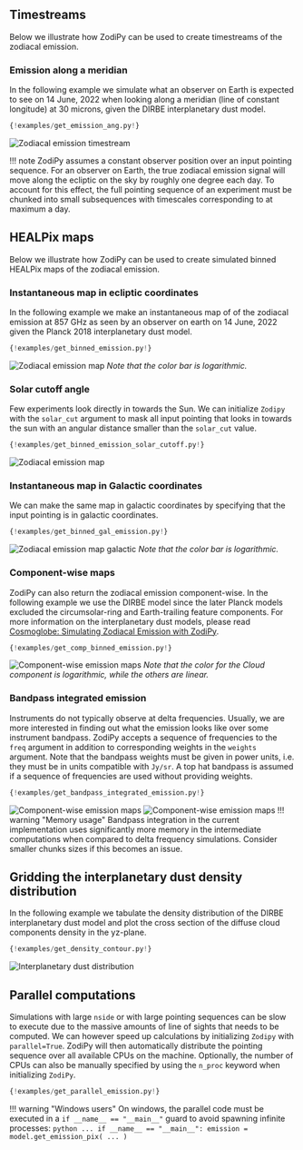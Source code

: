 ## Timestreams
Below we illustrate how ZodiPy can be used to create timestreams of the zodiacal emission.


### Emission along a meridian
In the following example we simulate what an observer on Earth is expected to see on 14 June, 
2022 when looking along a meridian (line of constant longitude) at 30 microns, given the 
DIRBE interplanetary dust model.

```python
{!examples/get_emission_ang.py!}
```

![Zodiacal emission timestream](img/timestream.png)

!!! note
    ZodiPy assumes a constant observer position over an input pointing sequence. For an observer on Earth, the true zodiacal emission
    signal will move along the ecliptic on the sky by roughly one degree each day. To account for this effect, the full pointing sequence of an experiment
    must be chunked into small subsequences with timescales corresponding to at maximum a day.


## HEALPix maps
Below we illustrate how ZodiPy can be used to create simulated binned HEALPix maps of the zodiacal emission.


### Instantaneous map in ecliptic coordinates
In the following example we make an instantaneous map of of the zodiacal emission at 857 GHz
as seen by an observer on earth on 14 June, 2022 given the Planck 2018 interplanetary dust model.

```python
{!examples/get_binned_emission.py!}
```
![Zodiacal emission map](img/binned.png)
*Note that the color bar is logarithmic.*

### Solar cutoff angle
Few experiments look directly in towards the Sun. We can initialize `Zodipy` with the `solar_cut` argument to mask all input pointing that looks in towards the sun with an angular distance smaller than the `solar_cut` value.

```python hl_lines="9"
{!examples/get_binned_emission_solar_cutoff.py!}
```
![Zodiacal emission map](img/binned_solar_cutoff.png)


### Instantaneous map in Galactic coordinates
We can make the same map in galactic coordinates by specifying that the input pointing is in galactic coordinates.

```python hl_lines="18"
{!examples/get_binned_gal_emission.py!}
```
![Zodiacal emission map galactic](img/binned_gal.png)
*Note that the color bar is logarithmic.*


### Component-wise maps
ZodiPy can also return the zodiacal emission component-wise. In the following example we use
the DIRBE model since the later Planck models excluded the circumsolar-ring and Earth-trailing 
feature components. For more information on the interplanetary dust models, please read [Cosmoglobe: Simulating Zodiacal Emission with ZodiPy](https://arxiv.org/abs/2205.12962).

```python hl_lines="18"
{!examples/get_comp_binned_emission.py!}
```
![Component-wise emission maps](img/binned_comp.png)
*Note that the color for the Cloud component is logarithmic, while the others are linear.*


### Bandpass integrated emission
Instruments do not typically observe at delta frequencies. Usually, we are more interested in finding out
what the emission looks like over some instrument bandpass. ZodiPy accepts a sequence of frequencies to the `freq`
argument in addition to corresponding weights in the `weights` argument. Note that the bandpass weights must be given in power units, i.e. they must be in units compatible with `Jy/sr`. A top hat
bandpass is assumed if a sequence of frequencies are used without providing weights.
```python hl_lines="32 33"
{!examples/get_bandpass_integrated_emission.py!}
```
![Component-wise emission maps](img/center_freq.png)
![Component-wise emission maps](img/bandpass_integrated.png)
!!! warning "Memory usage"
    Bandpass integration in the current implementation uses significantly more memory in the intermediate computations when compared to delta frequency simulations. Consider smaller chunks sizes if this becomes an issue.


## Gridding the interplanetary dust density distribution
In the following example we tabulate the density distribution of the DIRBE interplanetary dust model
and plot the cross section of the diffuse cloud components density in the yz-plane.

```python
{!examples/get_density_contour.py!}
```
![Interplanetary dust distribution](img/density_grid.png)


## Parallel computations
Simulations with large `nside` or with large pointing sequences can be slow to execute due to the massive amounts of line of sights that needs to be computed. We can however speed up calculations by initializing `Zodipy` with `parallel=True`. ZodiPy will then automatically distribute the pointing sequence over all available CPUs on the machine. Optionally, the number of CPUs can also be manually specified by using the `n_proc` keyword when initializing `ZodiPy`.


```python hl_lines="16"
{!examples/get_parallel_emission.py!}
```
!!! warning "Windows users"
    On windows, the parallel code must be executed in a `if __name__ == "__main__"` guard to avoid spawning infinite processes: 
    ```python
    ...
    if __name__ == "__main__":
        emission = model.get_emission_pix(
            ...
        )
    ```
